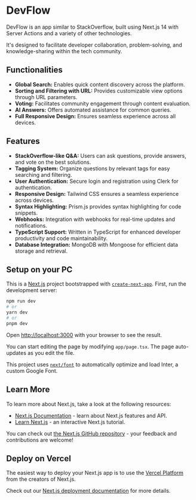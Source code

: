 # DevFlow

DevFlow is an app similar to StackOverflow, built using Next.js 14 with Server Actions and a variety of other technologies. 

It's designed to facilitate developer collaboration, problem-solving, and knowledge-sharing within the tech community. 

## Functionalities

- **Global Search:** Enables quick content discovery across the platform.
- **Sorting and Filtering with URL:** Provides customizable view options through URL parameters.
- **Voting:** Facilitates community engagement through content evaluation.
- **AI Answers:** Offers automated assistance for common queries.
- **Full Responsive Design:** Ensures seamless experience across all devices.

## Features

- **StackOverflow-like Q&A:** Users can ask questions, provide answers, and vote on the best solutions.
- **Tagging System:** Organize questions by relevant tags for easy searching and filtering.
- **User Authentication:** Secure login and registration using Clerk for authentication.
- **Responsive Design:** Tailwind CSS ensures a seamless experience across devices.
- **Syntax Highlighting:** Prism.js provides syntax highlighting for code snippets.
- **Webhooks:** Integration with webhooks for real-time updates and notifications.
- **TypeScript Support:** Written in TypeScript for enhanced developer productivity and code maintainability.
- **Database Integration:** MongoDB with Mongoose for efficient data storage and retrieval.

## Setup on your PC
This is a [Next.js](https://nextjs.org/) project bootstrapped with [`create-next-app`](https://github.com/vercel/next.js/tree/canary/packages/create-next-app).
First, run the development server:

```bash
npm run dev
# or
yarn dev
# or
pnpm dev
```

Open [http://localhost:3000](http://localhost:3000) with your browser to see the result.

You can start editing the page by modifying `app/page.tsx`. The page auto-updates as you edit the file.

This project uses [`next/font`](https://nextjs.org/docs/basic-features/font-optimization) to automatically optimize and load Inter, a custom Google Font.

## Learn More

To learn more about Next.js, take a look at the following resources:

- [Next.js Documentation](https://nextjs.org/docs) - learn about Next.js features and API.
- [Learn Next.js](https://nextjs.org/learn) - an interactive Next.js tutorial.

You can check out [the Next.js GitHub repository](https://github.com/vercel/next.js/) - your feedback and contributions are welcome!

## Deploy on Vercel

The easiest way to deploy your Next.js app is to use the [Vercel Platform](https://vercel.com/new?utm_medium=default-template&filter=next.js&utm_source=create-next-app&utm_campaign=create-next-app-readme) from the creators of Next.js.

Check out our [Next.js deployment documentation](https://nextjs.org/docs/deployment) for more details.
